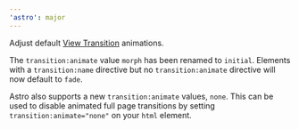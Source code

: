 ```yaml
---
'astro': major
---
```


Adjust default [View Transition](https://docs.astro.build/en/guides/view-transitions/) animations.

The `transition:animate` value `morph` has been renamed to `initial`. Elements with a `transition:name` directive but no `transition:animate` directive will now default to `fade`.

Astro also supports a new `transition:animate` values, `none`. This can be used to disable animated full page transitions by setting `transition:animate="none"` on your `html` element.
